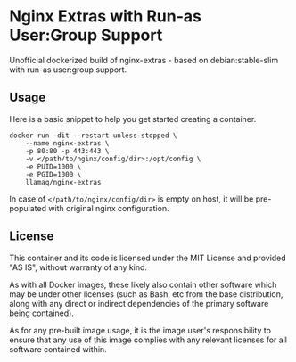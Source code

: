 # Nginx Extras with Run-as User:Group Support

Unofficial dockerized build of nginx-extras - based on debian:stable-slim with run-as user:group support.

## Usage

Here is a basic snippet to help you get started creating a container.

```
docker run -dit --restart unless-stopped \
    --name nginx-extras \
    -p 80:80 -p 443:443 \
    -v </path/to/nginx/config/dir>:/opt/config \
    -e PUID=1000 \
    -e PGID=1000 \
    llamaq/nginx-extras
```

In case of `</path/to/nginx/config/dir>` is empty on host, it will be pre-populated with original nginx configuration.

## License

This container and its code is licensed under the MIT License and provided "AS IS", without warranty of any kind.

As with all Docker images, these likely also contain other software which may be under other licenses (such as Bash, etc from the base distribution, along with any direct or indirect dependencies of the primary software being contained).

As for any pre-built image usage, it is the image user's responsibility to ensure that any use of this image complies with any relevant licenses for all software contained within.
